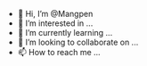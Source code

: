 - 👋 Hi, I’m @Mangpen
- 👀 I’m interested in ...
- 🌱 I’m currently learning ...
- 💞️ I’m looking to collaborate on ...
- 📫 How to reach me ...

<!---
Mangpen/Mangpen is a ✨ special ✨ repository because its `README.md` (this file) appears on your GitHub profile.
You can click the Preview link to take a look at your changes.
--->
